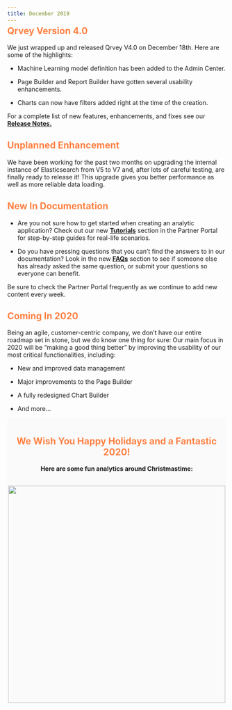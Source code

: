 ```yaml
---
title: December 2019
---
```


<h2 style="color:#FF8143; margin-top: -10px;">Qrvey Version 4.0</h2>

We just wrapped up and released Qrvey V4.0 on December 18th. Here are some of the highlights:

* Machine Learning model definition has been added to the Admin Center.

* Page Builder and Report Builder have gotten several usability enhancements.

* Charts can now have filters added right at the time of the creation.

<!--truncate-->

For a complete list of new features, enhancements, and fixes see our <a href="https://partners.qrvey.com/docs/docs/release-notes/release-dec-2019/"><strong>Release Notes.</strong></a>

<h2 style="color:#FF8143">Unplanned Enhancement</h2>

We have been working for the past two months on upgrading the internal instance of Elasticsearch from V5 to V7 and, after lots of careful testing, are finally ready to release it! This upgrade gives you better performance as well as more reliable data loading.

<h2 style="color:#FF8143">  New In Documentation </h2>

* Are you not sure how to get started when creating an analytic application? Check out our new <a href="https://partners.qrvey.com/docs/tutorials/first-analytic-app/"><strong>Tutorials</strong></a> section in the Partner Portal for step-by-step guides for real-life scenarios.

* Do you have pressing questions that you can’t find the answers to in our documentation? Look in the new <a href="https://partners.qrvey.com/docs/faqs/faqs-intro"><strong>FAQs</strong></a> section to see if someone else has already asked the same question, or submit your questions so everyone can benefit.

Be sure to check the Partner Portal frequently as we continue to add new content every week.

<h2 style="color:#FF8143"> Coming In 2020 </h2>

Being an agile, customer-centric company, we don’t have our entire roadmap set in stone, but we do know one thing for sure: Our main focus in 2020 will be “making a good thing better” by improving the usability of our most critical functionalities, including:

* New and improved data management

* Major improvements to the Page Builder

* A fully redesigned Chart Builder

* And more...

<div style="background:#FAFAFA; padding-top:10px;">
    <h2 style="text-align:center; color:#FF8143">
    We Wish You Happy Holidays and a Fantastic 2020!
    </h2>
    <p style="text-align:center">
    <strong> Here are some fun analytics around Christmastime: </strong>
    <p>
    <br>
    <img src="https://s3.amazonaws.com/cdn.qrvey.com/newsletter/infographics2.jpg" style="margin:auto; display:block;" width="500" />
<div>
